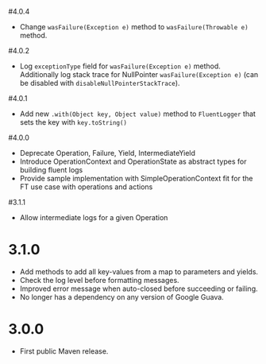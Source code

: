 #4.0.4
* Change `wasFailure(Exception e)` method to `wasFailure(Throwable e)` method. 

#4.0.2
* Log `exceptionType` field for `wasFailure(Exception e)` method.
  Additionally log stack trace for NullPointer `wasFailure(Exception e)` (can be disabled with `disableNullPointerStackTrace`).

#4.0.1
* Add new `.with(Object key, Object value)` method to `FluentLogger` that sets the key with `key.toString()`

#4.0.0
* Deprecate Operation, Failure, Yield, IntermediateYield
* Introduce OperationContext and OperationState as abstract types for building fluent logs
* Provide sample implementation with SimpleOperationContext fit for the FT use case with operations and actions

#3.1.1

* Allow intermediate logs for a given Operation

# 3.1.0

* Add methods to add all key-values from a map to parameters and yields.
* Check the log level before formatting messages. 
* Improved error message when auto-closed before succeeding or failing.
* No longer has a dependency on any version of Google Guava.

# 3.0.0

* First public Maven release.
